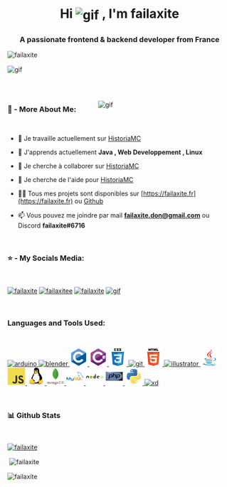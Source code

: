 <h1 align="center"><p>Hi  <img align = "center"  alt = "gif" src="https://user-images.githubusercontent.com/1303154/88677602-1635ba80-d120-11ea-84d8-d263ba5fc3c0.gif"width="30" heigth="30"/> , I'm failaxite</h1></p>
<h3 align="center">A passionate frontend & backend developer from France</h3>

<p align="left"> <img src="https://komarev.com/ghpvc/?username=failaxite&label=Profile%20views&color=0e75b6&style=flat" alt="failaxite" /> </p>



<p><img align = "center"  alt = "gif" src= "https://cdn.discordapp.com/attachments/512761795459416065/1019850113981624320/giphy.gif" width="500" heigth="350"/></p>
<br>
<br>


<p><img align = "right"  alt = "gif" src= "https://raw.githubusercontent.com/rahul-jha98/rahul-jha98/main/techstack.gif" width="300" heigth="300"/></p>

<h3 align="left">🧐 - More About Me:</h3>
<br>

- 🔭 Je travaille actuellement sur [HistoriaMC](https://discord.historiamc.fr)

- 🌱 J'apprends actuellement **Java , Web Developpement , Linux**

- 👯 Je cherche à collaborer sur [HistoriaMC](https://discord.historiamc.fr)

- 🤝 Je cherche de l'aide pour [HistoriaMC](https://discord.historiamc.fr)

- 👨‍💻 Tous mes projets sont disponibles sur [https://failaxite.fr](https://failaxite.fr) ou [Github](https://githu.com/failaxite)

- 📫 Vous pouvez me joindre par mail **failaxite.don@gmail.com** ou Discord **failaxite#6716**

<br>

<h3 align="left">⭐ - My Socials Media:</h3>
<br>

<a href="https://twitter.com/failaxite" target="blank"><img align="center" src="https://cliply.co/wp-content/uploads/2021/09/CLIPLY_372109260_TWITTER_LOGO_400.gif" alt="failaxite" height="60" width="60" /></a>
<a href="https://instagram.com/failaxitee" target="blank"><img align="center" src="https://cliply.co/wp-content/uploads/2019/07/371907300_INSTAGRAM_ICON_400px.gif" alt="failaxitee" height="80" width="80" /></a>
<a href="https://www.youtube.com/c/failaxite" target="blank"><img align="center" src="https://cliply.co/wp-content/uploads/2019/07/371907120_YOUTUBE_ICON_400px.gif" alt="failaxite" height="80" width="80" /></a>
<a href="https://discord.gg/https://discord.gg/s4byxSRJYM" target="blank"><img align="center" alt="gif" src="https://cliply.co/wp-content/uploads/2021/08/372108630_DISCORD_LOGO_400.gif" alt="https://discord.gg/s4byxSRJYM" height="50" width="50" /></a>
</p>
<br>
<h3 align="left">Languages and Tools Used:</h3>
<br>
<p align="left"> <a href="https://www.arduino.cc/" target="_blank" rel="noreferrer"> <img src="https://cdn.worldvectorlogo.com/logos/arduino-1.svg" alt="arduino" width="40" height="40"/> </a> <a href="https://www.blender.org/" target="_blank" rel="noreferrer"> <img src="https://download.blender.org/branding/community/blender_community_badge_white.svg" alt="blender" width="40" height="40"/> </a> <a href="https://www.cprogramming.com/" target="_blank" rel="noreferrer"> <img src="https://raw.githubusercontent.com/devicons/devicon/master/icons/c/c-original.svg" alt="c" width="40" height="40"/> </a> <a href="https://www.w3schools.com/cs/" target="_blank" rel="noreferrer"> <img src="https://raw.githubusercontent.com/devicons/devicon/master/icons/csharp/csharp-original.svg" alt="csharp" width="40" height="40"/> </a> <a href="https://www.w3schools.com/css/" target="_blank" rel="noreferrer"> <img src="https://raw.githubusercontent.com/devicons/devicon/master/icons/css3/css3-original-wordmark.svg" alt="css3" width="40" height="40"/> </a> <a href="https://git-scm.com/" target="_blank" rel="noreferrer"> <img src="https://www.vectorlogo.zone/logos/git-scm/git-scm-icon.svg" alt="git" width="40" height="40"/> </a> <a href="https://www.w3.org/html/" target="_blank" rel="noreferrer"> <img src="https://raw.githubusercontent.com/devicons/devicon/master/icons/html5/html5-original-wordmark.svg" alt="html5" width="40" height="40"/> </a> <a href="https://www.adobe.com/in/products/illustrator.html" target="_blank" rel="noreferrer"> <img src="https://www.vectorlogo.zone/logos/adobe_illustrator/adobe_illustrator-icon.svg" alt="illustrator" width="40" height="40"/> </a> <a href="https://www.java.com" target="_blank" rel="noreferrer"> <img src="https://raw.githubusercontent.com/devicons/devicon/master/icons/java/java-original.svg" alt="java" width="40" height="40"/> </a> <a href="https://developer.mozilla.org/en-US/docs/Web/JavaScript" target="_blank" rel="noreferrer"> <img src="https://raw.githubusercontent.com/devicons/devicon/master/icons/javascript/javascript-original.svg" alt="javascript" width="40" height="40"/> </a> <a href="https://www.linux.org/" target="_blank" rel="noreferrer"> <img src="https://raw.githubusercontent.com/devicons/devicon/master/icons/linux/linux-original.svg" alt="linux" width="40" height="40"/> </a> <a href="https://www.mongodb.com/" target="_blank" rel="noreferrer"> <img src="https://raw.githubusercontent.com/devicons/devicon/master/icons/mongodb/mongodb-original-wordmark.svg" alt="mongodb" width="40" height="40"/> </a> <a href="https://www.mysql.com/" target="_blank" rel="noreferrer"> <img src="https://raw.githubusercontent.com/devicons/devicon/master/icons/mysql/mysql-original-wordmark.svg" alt="mysql" width="40" height="40"/> </a> <a href="https://nodejs.org" target="_blank" rel="noreferrer"> <img src="https://raw.githubusercontent.com/devicons/devicon/master/icons/nodejs/nodejs-original-wordmark.svg" alt="nodejs" width="40" height="40"/> </a> <a href="https://www.php.net" target="_blank" rel="noreferrer"> <img src="https://raw.githubusercontent.com/devicons/devicon/master/icons/php/php-original.svg" alt="php" width="40" height="40"/> </a> <a href="https://www.python.org" target="_blank" rel="noreferrer"> <img src="https://raw.githubusercontent.com/devicons/devicon/master/icons/python/python-original.svg" alt="python" width="40" height="40"/> </a> <a href="https://www.adobe.com/products/xd.html" target="_blank" rel="noreferrer"> <img src="https://cdn.worldvectorlogo.com/logos/adobe-xd.svg" alt="xd" width="40" height="40"/> </a> </p>
<br>

<h3>📊 Github Stats</h3>
<br>

<p align="left"> <a href="https://github.com/ryo-ma/github-profile-trophy"><img src="https://github-profile-trophy.vercel.app/?username=failaxite" alt="failaxite" /></a> </p>

<p>&nbsp;<img align="center" src="https://github-readme-stats.vercel.app/api?username=failaxite&show_icons=true&locale=en" alt="failaxite" /></p>

<p><img align="center" src="https://github-readme-stats.vercel.app/api/top-langs?username=failaxite&show_icons=true&locale=en&layout=compact" alt="failaxite" /></p>
